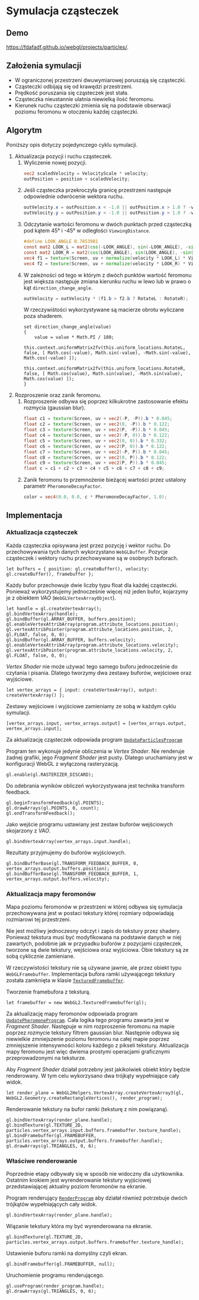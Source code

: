 # Symulacja cząsteczek

## Demo

https://fdafadf.github.io/webgl/projects/particles/.

## Założenia symulacji

- W ograniczonej przestrzeni dwuwymiarowej poruszają się cząsteczki. 
- Cząsteczki odbijają się od krawędzi przestrzeni. 
- Prędkość poruszania się cząsteczek jest stała.
- Cząsteczka nieustannie ulatnia niewielką ilość feromonu.
- Kierunek ruchu cząsteczki zmienia się na podstawie obserwacji poziomu feromonu w otoczeniu każdej cząsteczki.

## Algorytm

Poniższy opis dotyczy pojedynczego cyklu symulacji.

1. Aktualizacja pozycji i ruchu cząsteczek.
    1. Wyliczenie nowej pozycji.
        ```GLSL
        vec2 scaledVelocity = VelocityScale * velocity;
        outPosition = position + scaledVelocity;
        ```
    1. Jeśli cząsteczka przekroczyła granicę przestrzeni następuje odpowiednie odwrócenie wektora ruchu.
        ```GLSL
        outVelocity.x = outPosition.x < -1.0 || outPosition.x > 1.0 ? -velocity.x : velocity.x;
        outVelocity.y = outPosition.y < -1.0 || outPosition.y > 1.0 ? -velocity.y : velocity.y;
        ```
    1. Odczytanie wartości feromonu w dwóch punktach przed cząsteczką pod kątem 45° i -45° w odległości `ViewingDistance`.
        ```GLSL
        #define LOOK_ANGLE 0.7853981
        const mat2 LOOK_L = mat2(cos(-LOOK_ANGLE), sin(-LOOK_ANGLE), -sin(-LOOK_ANGLE), cos(-LOOK_D));
        const mat2 LOOK_R = mat2(cos(LOOK_ANGLE), sin(LOOK_ANGLE), -sin(LOOK_ANGLE), cos(LOOK_ANGLE));
        vec4 f1 = texture(Screen, uv + normalize(velocity * LOOK_L) * ViewingDistance);
        vec4 f2 = texture(Screen, uv + normalize(velocity * LOOK_R) * ViewingDistance);
        ```
    1. W zależności od tego w którym z dwóch punktów wartość feromonu jest większa następuje zmiana kierunku ruchu w lewo lub w prawo o kąt `direction_change_angle`.
        ```GLSL
        outVelocity = outVelocity * (f1.b > f2.b ? RotateL : RotateR);
        ```
        W rzeczywiśtości wykorzystywane są macierze obrotu wyliczane poza shaderem.
        ```JS    
        set direction_change_angle(value)
        {
            value = value * Math.PI / 180;
            this.context.uniformMatrix2fv(this.uniform_locations.RotateL, false, [ Math.cos(-value), Math.sin(-value), -Math.sin(-value), Math.cos(-value) ]);
            this.context.uniformMatrix2fv(this.uniform_locations.RotateR, false, [ Math.cos(value), Math.sin(value), -Math.sin(value), Math.cos(value) ]);
        }
        ```
2. Rozproszenie oraz zanik feromonu.
    1. Rozproszenie odbywa się poprzez kilkukrotne zastosowanie efektu rozmycia (gaussian blur).
        ```GLSL
        float c1 = texture(Screen, uv + vec2(-P, -P)).b * 0.045;
        float c2 = texture(Screen, uv + vec2(0, -P)).b * 0.122;
        float c3 = texture(Screen, uv + vec2(P, -P)).b * 0.045;
        float c4 = texture(Screen, uv + vec2(-P, 0)).b * 0.122;
        float c5 = texture(Screen, uv + vec2(0, 0)).b * 0.332;
        float c6 = texture(Screen, uv + vec2(P, 0)).b * 0.122;
        float c7 = texture(Screen, uv + vec2(-P, P)).b * 0.045;
        float c8 = texture(Screen, uv + vec2(0, P)).b * 0.122;
        float c9 = texture(Screen, uv + vec2(P, P)).b * 0.045;
        float c = c1 + c2 + c3 + c4 + c5 + c6 + c7 + c8 + c9;
        ```
    2. Zanik feromonu to przemnożenie bieżącej wartości przez ustalony parametr `PheromoneDecayFactor`.
        ```GLSL
        color = vec4(0.0, 0.0, c * PheromoneDecayFactor, 1.0);
        ```
## Implementacja

### Aktualizacja cząsteczek

Każda cząsteczka opisywana jest przez pozycję i wektor ruchu. Do przechowywania tych danych wykorzystano `WebGLBuffer`. Pozycje cząsteczek i wektory ruchu przechowywane są w osobnych buforach.

```JS
let buffers = { position: gl.createBuffer(), velocity: gl.createBuffer(), framebuffer };
```

Każdy bufor przechowuje dwie liczby typu float dla każdej cząsteczki. Ponieważ wykorzystujemy jednocześnie więcej niż jeden bufor, kojarzymy je z  obiektem _VAO_ (`WebGLVertexArrayObject`).

```JS
let handle = gl.createVertexArray();
gl.bindVertexArray(handle);
gl.bindBuffer(gl.ARRAY_BUFFER, buffers.position);
gl.enableVertexAttribArray(program.attribute_locations.position);
gl.vertexAttribPointer(program.attribute_locations.position, 2, gl.FLOAT, false, 0, 0);
gl.bindBuffer(gl.ARRAY_BUFFER, buffers.velocity);
gl.enableVertexAttribArray(program.attribute_locations.velocity);
gl.vertexAttribPointer(program.attribute_locations.velocity, 2, gl.FLOAT, false, 0, 0);
```

_Vertex Shader_ nie może używać tego samego buforu jednocześnie do czytania i pisania. Dlatego tworzymy dwa zestawy buforów, wejściowe oraz wyjściowe. 

```JS
let vertex_arrays = { input: createVertexArray(), output: createVertexArray() };
```

Zestawy wejściowe i wyjściowe zamieniamy ze sobą w każdym cyklu symulacji.

```JS
[vertex_arrays.input, vertex_arrays.output] = [vertex_arrays.output, vertex_arrays.input];
```

Za aktualizację cząsteczek odpowiada program [`UpdateParticlesProgram`](projects/particles/js/UpdateParticlesProgram.js)

Program ten wykonuje jedynie obliczenia w _Vertex Shader_. Nie renderuje żadnej grafiki, jego _Fragment Shader_ jest pusty. Dlatego uruchamiany jest w konfiguracji WebGL z wyłączoną rasteryzacją.

```JS
gl.enable(gl.RASTERIZER_DISCARD);
```

Do odebrania wyników obliczeń wykorzystywana jest technika transform feedback.

```JS
gl.beginTransformFeedback(gl.POINTS);
gl.drawArrays(gl.POINTS, 0, count);
gl.endTransformFeedback();
```

Jako wejście programu ustawiany jest zestaw buforów wejściowych skojarzony z _VAO_.

```JS
gl.bindVertexArray(vertex_arrays.input.handle);
```

Rezultaty przyjmujemy do buforów wyjściowych.

```JS
gl.bindBufferBase(gl.TRANSFORM_FEEDBACK_BUFFER, 0, vertex_arrays.output.buffers.position);
gl.bindBufferBase(gl.TRANSFORM_FEEDBACK_BUFFER, 1, vertex_arrays.output.buffers.velocity);
```

### Aktualizacja mapy feromonów

Mapa poziomu feromonów w przestrzeni w której odbywa się symulacja przechowywana jest w postaci tekstury której rozmiary odpowiadają rozmiarowi tej przestrzeni.

Nie jest możliwy jednoczesny odczyt i zapis do tekstury przez shadery. Ponieważ tekstura musi być modyfikowana na podstawie danych w niej zawartych, podobnie jak w przypadku buforów z pozycjami cząsteczek, tworzone są dwie tekstury, wejściowa oraz wyjściowa. Obie tekstury są ze sobą cyklicznie zamieniane.

W rzeczywistości tekstury nie są używane jawnie, ale przez obiekt typu `WebGLFramebuffer`. Implementacja bufora ramki używającego tekstury została zamknięta w klasie [`TexturedFramebuffer`](js/webgl2/TexturedFramebuffer.js).

Tworzenie framebufora z teksturą.

```JS
let framebuffer = new WebGL2.TexturedFramebuffer(gl);
```

Za aktualizację mapy feromonów odpowiada program [`UpdatePheromoneProgram`](projects/particles/js/UpdatePheromoneProgram.js). Cała logika tego programu zawarta jest w _Fragment Shader_. Następuje w nim rozproszenie feromonu na mapie poprzez rozmycie tekstury filtrem gaussian blur. Następnie odbywa się niewielkie zmniejszenie poziomu feromonu na całej mapie poprzez zmniejszenie intensywności koloru każdego z pikseli tekstury. Aktualizacja mapy feromonu jest więc dwiema prostymi operacjami graficznymi przeprowadzonymi na teksturze.

Aby _Fragment Shader_ działał potrzebny jest jakikolwiek obiekt który będzie renderowany. W tym celu wykorzysano dwa trójkąty wypełniające cały widok.

```JS
let render_plane = WebGL2Helpers.VertexArray.createVertexArray3(gl, WebGL2.Geometry.createRectangleVertices(), render_program);
```

Renderowanie tekstury na bufor ramki (teksturę z nim powiązaną).

```JS
gl.bindVertexArray(render_plane.handle);
gl.bindTexture(gl.TEXTURE_2D, particles.vertex_arrays.input.buffers.framebuffer.texture_handle);
gl.bindFramebuffer(gl.FRAMEBUFFER, particles.vertex_arrays.output.buffers.framebuffer.handle);
gl.drawArrays(gl.TRIANGLES, 0, 6);
```

### Właściwe renderowanie

Poprzednie etapy odbywały się w sposób nie widoczny dla użytkownika. Ostatnim krokiem jest wyrenderowanie tekstury wyjściowej przedstawiającej aktualny poziom feromonów na ekranie.

Program renderujący [`RenderProgram`](projects/particles/js/RenderProgram.js) aby działał również potrzebuje dwóch trójkątów wypełniających cały widok.

```JS
gl.bindVertexArray(render_plane.handle);
```

Wiązanie tekstury która my być wyrenderowana na ekranie.

```JS
gl.bindTexture(gl.TEXTURE_2D, particles.vertex_arrays.output.buffers.framebuffer.texture_handle);
```

Ustawienie buforu ramki na domyślny czyli ekran.

```JS
gl.bindFramebuffer(gl.FRAMEBUFFER, null);
```

Uruchomienie programu renderującego.

```JS
gl.useProgram(render_program.handle);
gl.drawArrays(gl.TRIANGLES, 0, 6);
```
